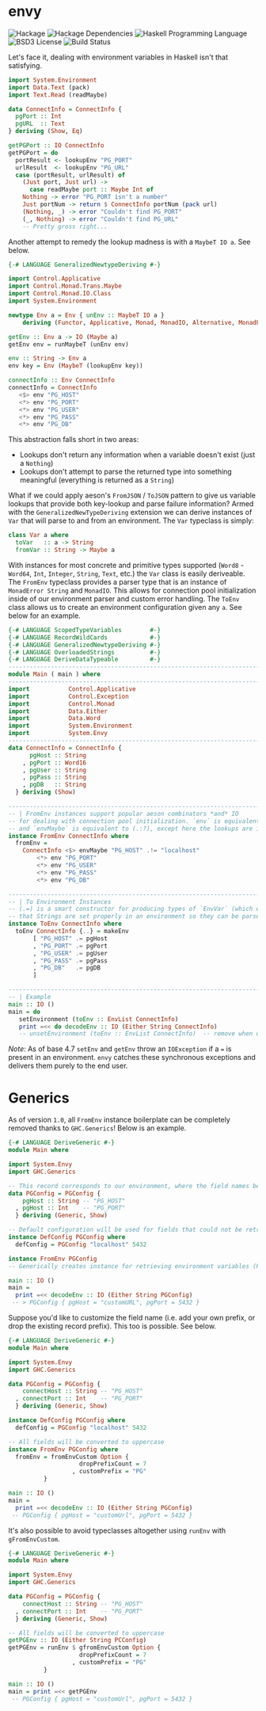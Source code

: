 envy
===================
![Hackage](https://img.shields.io/hackage/v/envy.svg)
![Hackage Dependencies](https://img.shields.io/hackage-deps/v/envy.svg)
![Haskell Programming Language](https://img.shields.io/badge/language-Haskell-blue.svg)
![BSD3 License](http://img.shields.io/badge/license-BSD3-brightgreen.svg)
![Build Status](https://img.shields.io/circleci/project/dmjio/envy.svg)

Let's face it, dealing with environment variables in Haskell isn't that satisfying.

```haskell
import System.Environment
import Data.Text (pack)
import Text.Read (readMaybe)

data ConnectInfo = ConnectInfo {
  pgPort :: Int
  pgURL  :: Text
} deriving (Show, Eq)

getPGPort :: IO ConnectInfo
getPGPort = do
  portResult <- lookupEnv "PG_PORT"
  urlResult  <- lookupEnv "PG_URL"
  case (portResult, urlResult) of
    (Just port, Just url) ->
      case readMaybe port :: Maybe Int of
	Nothing -> error "PG_PORT isn't a number"
	Just portNum -> return $ ConnectInfo portNum (pack url)
    (Nothing, _) -> error "Couldn't find PG_PORT"
    (_, Nothing) -> error "Couldn't find PG_URL"
    -- Pretty gross right...
```

Another attempt to remedy the lookup madness is with a `MaybeT IO a`. See below.
```haskell
{-# LANGUAGE GeneralizedNewtypeDeriving #-}

import Control.Applicative
import Control.Monad.Trans.Maybe
import Control.Monad.IO.Class
import System.Environment

newtype Env a = Env { unEnv :: MaybeT IO a }
    deriving (Functor, Applicative, Monad, MonadIO, Alternative, MonadPlus)

getEnv :: Env a -> IO (Maybe a)
getEnv env = runMaybeT (unEnv env)

env :: String -> Env a
env key = Env (MaybeT (lookupEnv key))

connectInfo :: Env ConnectInfo
connectInfo = ConnectInfo
   <$> env "PG_HOST"
   <*> env "PG_PORT"
   <*> env "PG_USER"
   <*> env "PG_PASS"
   <*> env "PG_DB"
```
This abstraction falls short in two areas:
  - Lookups don't return any information when a variable doesn't exist (just a `Nothing`)
  - Lookups don't attempt to parse the returned type into something meaningful (everything is returned as a `String`)

What if we could apply aeson's `FromJSON` / `ToJSON` pattern to give us variable lookups that provide both key-lookup and parse failure information?
Armed with the `GeneralizedNewTypeDeriving` extension we can derive instances of `Var` that will parse to and from an environment. The `Var` typeclass is simply:
```haskell
class Var a where
  toVar   :: a -> String
  fromVar :: String -> Maybe a
```
With instances for most concrete and primitive types supported (`Word8` - `Word64`, `Int`, `Integer`, `String`, `Text`, etc.) the `Var` class is easily deriveable. The `FromEnv` typeclass provides a parser type that is an instance of `MonadError String` and `MonadIO`. This allows for connection pool initialization inside of our environment parser and custom error handling. The `ToEnv` class allows us to create an environment configuration given any `a`. See below for an example.

```haskell
{-# LANGUAGE ScopedTypeVariables        #-}
{-# LANGUAGE RecordWildCards            #-}
{-# LANGUAGE GeneralizedNewtypeDeriving #-}
{-# LANGUAGE OverloadedStrings          #-}
{-# LANGUAGE DeriveDataTypeable         #-}
------------------------------------------------------------------------------
module Main ( main ) where
------------------------------------------------------------------------------
import           Control.Applicative
import           Control.Exception
import           Control.Monad
import           Data.Either
import           Data.Word
import           System.Environment
import           System.Envy
------------------------------------------------------------------------------
data ConnectInfo = ConnectInfo {
      pgHost :: String
    , pgPort :: Word16
    , pgUser :: String
    , pgPass :: String
    , pgDB   :: String
  } deriving (Show)

------------------------------------------------------------------------------
-- | FromEnv instances support popular aeson combinators *and* IO
-- for dealing with connection pool initialization. `env` is equivalent to (.:) in `aeson`
-- and `envMaybe` is equivalent to (.:?), except here the lookups are impure.
instance FromEnv ConnectInfo where
  fromEnv =
    ConnectInfo <$> envMaybe "PG_HOST" .!= "localhost"
		<*> env "PG_PORT"
		<*> env "PG_USER"
		<*> env "PG_PASS"
		<*> env "PG_DB"

------------------------------------------------------------------------------
-- | To Environment Instances
-- (.=) is a smart constructor for producing types of `EnvVar` (which ensures
-- that Strings are set properly in an environment so they can be parsed properly
instance ToEnv ConnectInfo where
  toEnv ConnectInfo {..} = makeEnv
       [ "PG_HOST" .= pgHost
       , "PG_PORT" .= pgPort
       , "PG_USER" .= pgUser
       , "PG_PASS" .= pgPass
       , "PG_DB"   .= pgDB
       ]

------------------------------------------------------------------------------
-- | Example
main :: IO ()
main = do
   setEnvironment (toEnv :: EnvList ConnectInfo)
   print =<< do decodeEnv :: IO (Either String ConnectInfo)
   -- unsetEnvironment (toEnv :: EnvList ConnectInfo)  -- remove when done
```

*Note*: As of base 4.7 `setEnv` and `getEnv` throw an `IOException` if a `=` is present in an environment. `envy` catches these synchronous exceptions and delivers them
purely to the end user.

Generics
===================

As of version `1.0`, all `FromEnv` instance boilerplate can be completely removed thanks to `GHC.Generics`! Below is an example.

```haskell
{-# LANGUAGE DeriveGeneric #-}
module Main where

import System.Envy
import GHC.Generics

-- This record corresponds to our environment, where the field names become the variable names, and the values the environment variable value
data PGConfig = PGConfig {
    pgHost :: String -- "PG_HOST"
  , pgHost :: Int    -- "PG_PORT"
  } deriving (Generic, Show)

-- Default configuration will be used for fields that could not be retrieved from the environment
instance DefConfig PGConfig where
  defConfig = PGConfig "localhost" 5432

instance FromEnv PGConfig 
-- Generically creates instance for retrieving environment variables (PG_HOST, PG_PORT)

main :: IO ()
main =
  print =<< decodeEnv :: IO (Either String PGConfig)
 -- > PGConfig { pgHost = "customURL", pgPort = 5432 }
```

Suppose you'd like to customize the field name (i.e. add your own prefix, or drop the existing record prefix). This too is possible. See below.

```haskell
{-# LANGUAGE DeriveGeneric #-}
module Main where

import System.Envy
import GHC.Generics

data PGConfig = PGConfig {
    connectHost :: String -- "PG_HOST"
  , connectPort :: Int    -- "PG_PORT"
  } deriving (Generic, Show)

instance DefConfig PGConfig where
  defConfig = PGConfig "localhost" 5432

-- All fields will be converted to uppercase
instance FromEnv PGConfig where
  fromEnv = fromEnvCustom Option {
                    dropPrefixCount = 7
                  , customPrefix = "PG"
		  }

main :: IO ()
main =
  print =<< decodeEnv :: IO (Either String PGConfig)
 -- PGConfig { pgHost = "customUrl", pgPort = 5432 }
```

It's also possible to avoid typeclasses altogether using `runEnv` with `gFromEnvCustom`. 

```haskell
{-# LANGUAGE DeriveGeneric #-}
module Main where

import System.Envy
import GHC.Generics

data PGConfig = PGConfig {
    connectHost :: String -- "PG_HOST"
  , connectPort :: Int    -- "PG_PORT"
  } deriving (Generic, Show)

-- All fields will be converted to uppercase
getPGEnv :: IO (Either String PCConfig)
getPGEnv = runEnv $ gfromEnvCustom Option {
                    dropPrefixCount = 7
                  , customPrefix = "PG"
		  }

main :: IO ()
main = print =<< getPGEnv
 -- PGConfig { pgHost = "customUrl", pgPort = 5432 }
```
